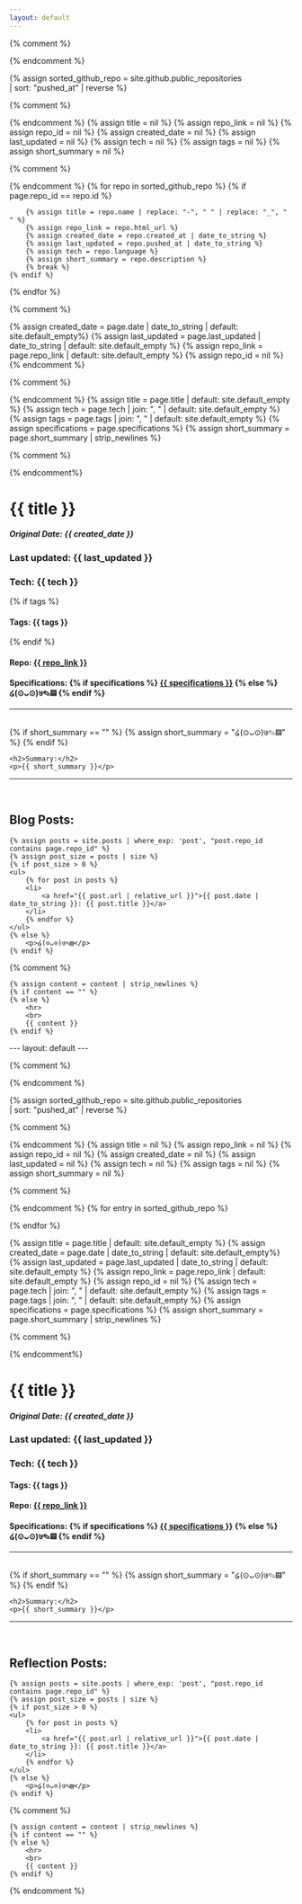 ```yaml
---
layout: default
---
```


{% comment %}
<!-- Use plugin "GitHub metadata" to obtain list of repo items from  -->
{% endcomment %}

{% assign sorted_github_repo = site.github.public_repositories   
    | sort: "pushed_at" 
    | reverse
%}

{% comment %}
<!--- Reset all values to nil so it doesn't carry over to next loop --->
{% endcomment %}
{% assign title = nil %}
{% assign repo_link = nil %}
{% assign repo_id = nil %}
{% assign created_date = nil %}
{% assign last_updated = nil %}
{% assign tech = nil %}
{% assign tags = nil  %}
{% assign short_summary = nil %}

{% comment %}
<!-- Grab information from GitHub data -->
{% endcomment %}
{% for repo in sorted_github_repo %}
    {% if page.repo_id == repo.id %}

        {% assign title = repo.name | replace: "-", " " | replace: "_", " " %}
        {% assign repo_link = repo.html_url %}
        {% assign created_date = repo.created_at | date_to_string %}
        {% assign last_updated = repo.pushed_at | date_to_string %}
        {% assign tech = repo.language %}
        {% assign short_summary = repo.description %}
        {% break %}
    {% endif %}
{% endfor %}

{% comment %}
<!-- Grab information from page itself (for now; migrated to variables) -->
{% assign created_date = page.date | date_to_string  | default: site.default_empty%}
{% assign last_updated = page.last_updated | date_to_string   | default: site.default_empty %}
{% assign repo_link = page.repo_link | default: site.default_empty %}
{% assign repo_id = nil %}
{% endcomment %}

{% comment %}
<!-- Grab specfic information from page 
    * Page.title is needed if name from GitHub metadata is imprecise for my liking
        * This applies to other information as well.
    * Obtain tags as it is not possible with GitHub metadata
-->
{% endcomment %}
{% assign title = page.title | default: site.default_empty %}
{% assign tech = page.tech | join: ", "  | default: site.default_empty   %}
{% assign tags = page.tags | join: ", "   | default: site.default_empty   %}
{% assign specifications = page.specifications %}
{% assign short_summary = page.short_summary | strip_newlines  %}

{% comment %}
<!-- Display the information -->
{% endcomment%}
<div>
    <h1> {{ title }} </h1>
    <h5>
        Original Date: <span class="info">{{ created_date }}</span>
    </h5>
    <h3>
        Last updated: <span class="info">{{ last_updated }} </span>
    </h3>
    <h3>
        Tech: <span class="info">{{ tech }}</span>
    </h3>
    {% if tags %}
        <h4>
            Tags: <span class="info">{{ tags }}</span>
        </h4>
    {% endif %}
    <h4>
        Repo: <a href="{{ repo_link }}">{{ repo_link }}</a>
    </h4>
    <h4>Specifications: 
        {% if specifications %}
        <a href="{{ specifications }}">{{ specifications }}</a>
        {% else %}
            ໒(⊙ᴗ⊙)७✎▤
        {% endif %}
     </h4>
</div>
<hr>
<br>

<div>
    {% if short_summary == "" %}
        {% assign short_summary = "໒(⊙ᴗ⊙)७✎▤" %}
    {% endif %}

    <h2>Summary:</h2>
    <p>{{ short_summary }}</p>
</div>
<hr>
<br>

<div>
    <h2>Blog Posts:</h2>

    {% assign posts = site.posts | where_exp: 'post', "post.repo_id contains page.repo_id" %}
    {% assign post_size = posts | size %}
    {% if post_size > 0 %}
    <ul>
        {% for post in posts %}
        <li>
            <a href="{{ post.url | relative_url }}">{{ post.date | date_to_string }}: {{ post.title }}</a>
        </li>
        {% endfor %}
    </ul>
    {% else %}
        <p>໒(⊙ᴗ⊙)७✎▤</p>
    {% endif %}
</div>

{% comment %}
<!-- Retired for now. Possibly for the future, might use the page content as short summary. -->
<div>
    
    {% assign content = content | strip_newlines %}
    {% if content == "" %}
    {% else %}
        <hr>
        <br>
        {{ content }}
    {% endif %}
</div>
---
layout: default
---

{% comment %}
<!-- Use plugin "GitHub metadata" to obtain list of repo items from  -->
{% endcomment %}

{% assign sorted_github_repo = site.github.public_repositories   
    | sort: "pushed_at" 
    | reverse
%}

{% comment %}
<!--- Reset all values to nil so it doesn't carry over to next loop --->
{% endcomment %}
{% assign title = nil %}
{% assign repo_link = nil %}
{% assign repo_id = nil %}
{% assign created_date = nil %}
{% assign last_updated = nil %}
{% assign tech = nil %}
{% assign tags = nil  %}
{% assign short_summary = nil %}

{% comment %}
<!-- Grab information from GitHub data -->
{% endcomment %}
{% for entry in sorted_github_repo %}

{% endfor %}


{% assign title = page.title | default: site.default_empty %}
{% assign created_date = page.date | date_to_string  | default: site.default_empty%}
{% assign last_updated = page.last_updated | date_to_string   | default: site.default_empty %}
{% assign repo_link = page.repo_link | default: site.default_empty %}
{% assign repo_id = nil %}
{% assign tech = page.tech | join: ", "  | default: site.default_empty   %}
{% assign tags = page.tags | join: ", "   | default: site.default_empty   %}
{% assign specifications = page.specifications %}
{% assign short_summary = page.short_summary | strip_newlines  %}

{% comment %}
<!-- Display the information -->
{% endcomment%}
<div>
    <h1> {{ title }} </h1>
    <h5>
        Original Date: <span class="info">{{ created_date }}</span>
    </h5>
    <h3>
        Last updated: <span class="info">{{ last_updated }} </span>
    </h3>
    <h3>
        Tech: <span class="info">{{ tech }}</span>
    </h3>
    <h4>
        Tags: <span class="info">{{ tags }}</span>
    </h4>
    <h4>
        Repo: <a href="{{ repo_link }}">{{ repo_link }}</a>
    </h4>
    <h4>Specifications: 
        {% if specifications %}
        <a href="{{ specifications }}">{{ specifications }}</a>
        {% else %}
            ໒(⊙ᴗ⊙)७✎▤
        {% endif %}
     </h4>
</div>
<hr>
<br>

<div>
    {% if short_summary == "" %}
        {% assign short_summary = "໒(⊙ᴗ⊙)७✎▤" %}
    {% endif %}

    <h2>Summary:</h2>
    <p>{{ short_summary }}</p>
</div>
<hr>
<br>

<div>
    <h2>Reflection Posts:</h2>

    {% assign posts = site.posts | where_exp: 'post', "post.repo_id contains page.repo_id" %}
    {% assign post_size = posts | size %}
    {% if post_size > 0 %}
    <ul>
        {% for post in posts %}
        <li>
            <a href="{{ post.url | relative_url }}">{{ post.date | date_to_string }}: {{ post.title }}</a>
        </li>
        {% endfor %}
    </ul>
    {% else %}
        <p>໒(⊙ᴗ⊙)७✎▤</p>
    {% endif %}
</div>

{% comment %}
<!-- Retired for now. Possibly for the future, might use the page content as short summary. -->
<div>
    
    {% assign content = content | strip_newlines %}
    {% if content == "" %}
    {% else %}
        <hr>
        <br>
        {{ content }}
    {% endif %}
</div>
{% endcomment %}
